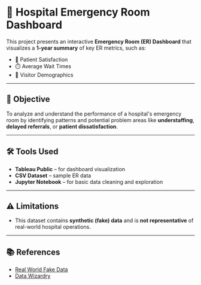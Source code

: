 # 🏥 Hospital Emergency Room Dashboard

This project presents an interactive **Emergency Room (ER) Dashboard** that visualizes a **1-year summary** of key ER metrics, such as:

- 🧍 Patient Satisfaction  
- ⏱️ Average Wait Times  
- 👥 Visitor Demographics  

---

## 🎯 Objective

To analyze and understand the performance of a hospital's emergency room by identifying patterns and potential problem areas like **understaffing**, **delayed referrals**, or **patient dissatisfaction**.

---

## 🛠 Tools Used

- **Tableau Public** – for dashboard visualization  
- **CSV Dataset** – sample ER data  
- **Jupyter Notebook** – for basic data cleaning and exploration  

---

## ⚠️ Limitations

- This dataset contains **synthetic (fake) data** and is **not representative** of real-world hospital operations.

---

## 📚 References

- [Real World Fake Data](https://www.realworldfakedata.com)  
- [Data Wizardry](https://www.datawizardry.com)
